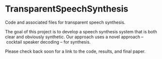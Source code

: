 # TransparentSpeechSynthesis

Code and associated files for transparent speech synthesis.

The goal of this project is to develop a speech synthesis system that is both clear and obviously synthetic. Our approach uses a novel approach – cocktail speaker decoding – for synthesis.

Please check back soon for a link to the code, results, and final paper.
